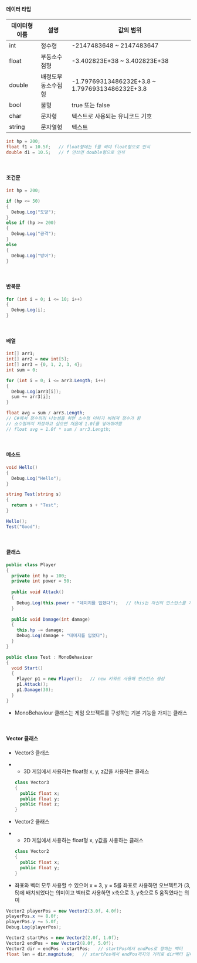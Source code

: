 #### 데이터 타입

| 데이터형 이름 | 설명        | 값의 범위                                    |
| ------- | --------- | ---------------------------------------- |
| int     | 정수형       | -2147483648 ~ 2147483647                 |
| float   | 부동소수점형    | -3.402823E+38 ~ 3.402823E+38             |
| double  | 배정도부동소수점형 | -1.79769313486232E+3.8 ~ 1.79769313486232E+3.8 |
| bool    | 불형        | true 또는 false                            |
| char    | 문자형       | 텍스트로 사용되는 유니코드 기호                        |
| string  | 문자열형      | 텍스트                                      |

```c#
int hp = 200;
float f1 = 10.5f;   // float형에는 f를 써야 float형으로 인식
double d1 = 10.5;   // f 안쓰면 double형으로 인식
```

<br/>

#### 조건문

```c#
int hp = 200;

if (hp <= 50)
{
  Debug.Log("도망");
}
else if (hp >= 200)
{
  Debug.Log("공격");
}
else
{
  Debug.Log("방어");
}
```

<br/>

#### 반복문

```c#
for (int i = 0; i <= 10; i++)
{
  Debug.Log(i);
}
```

<br/>

#### 배열

```c#
int[] arr1;
int[] arr2 = new int[5];
int[] arr3 = {0, 1, 2, 3, 4};
int sum = 0;

for (int i = 0; i <= arr3.Length; i++)
{
  Debug.Log(arr3[i]);
  sum += arr3[i];
}

float avg = sum / arr3.Length;
// C#에서 정수끼리 나눗셈을 하면 소수점 이하가 버려져 정수가 됨
// 소수점까지 저장하고 싶으면 처음에 1.0f를 넣어줘야함
// float avg = 1.0f * sum / arr3.Length;
```

<br/>

#### 메소드

```c#
void Hello()
{
  Debug.Log("Hello");
}

string Test(string s)
{
  return s + "Test";
}

Hello();
Test("Good");
```

<br/>

#### 클래스

```c#
public class Player
{
  private int hp = 100;
  private int power = 50;
  
  public void Attack()
  {
    Debug.Log(this.power + "데미지를 입혔다");   // this는 자신의 인스턴스를 가리키는 키워드
  }
  
  public void Damage(int damage)
  {
    this.hp -= damage;
    Debug.Log(damage + "데미지를 입었다");
  }
}

public class Test : MonoBehaviour
{
  void Start()
  {
  	Player p1 = new Player();   // new 키워드 사용해 인스턴스 생성
  	p1.Attack();
  	p1.Damage(30);
  }
}
```

* MonoBehaviour 클래스는 게임 오브젝트를 구성하는 기본 기능을 가지는 클래스

<br/>

#### Vector 클래스

* Vector3 클래스

* * 3D 게임에서 사용하는 float형 x, y, z값을 사용하는 클래스

  ```c#
  class Vector3
  {
    public float x;
    public float y;
    public float z;
  }
  ```

* Vector2 클래스

* * 2D 게임에서 사용하는 float형 x, y값을 사용하는 클래스

  ```c#
  class Vector2
  {
    public float x;
    public float y;
  }
  ```

* 좌표와 벡터 모두 사용할 수 있으며 x = 3, y = 5를 좌표로 사용하면 오브젝트가 (3, 5)에 배치되었다는 의미이고 벡터로 사용하면 x축으로 3, y축으로 5 움직였다는 의미

```c#
Vector2 playerPos = new Vector2(3.0f, 4.0f);
playerPos.x += 8.0f;
playerPos.y += 5.0f;
Debug.Log(playerPos);

Vector2 startPos = new Vector2(2.0f, 1.0f);
Vector2 endPos = new Vector2(8.0f, 5.0f);
Vector2 dir = endPos - startPos;   // startPos에서 endPos로 향하는 벡터
float len = dir.magnitude;   // startPos에서 endPos까지의 거리로 dir벡터 길이와 같으므로 magnitude 멤버 변수를 사용했음
```

